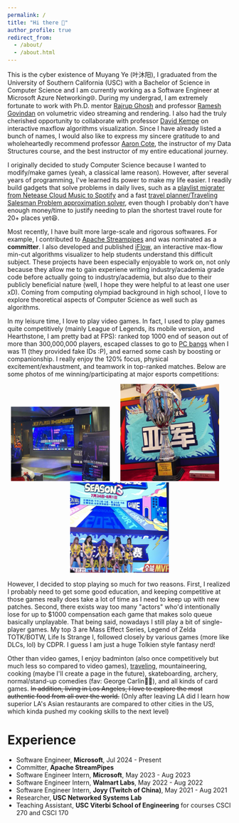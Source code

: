 ```yaml
---
permalink: /
title: "Hi there 👋"
author_profile: true
redirect_from: 
  - /about/
  - /about.html
---
```


This is the cyber existence of Muyang Ye (叶沐阳), I graduated from the University of Southern California (USC) with a Bachelor of Science in Computer Science and I am currently working as a Software Engineer at Microsoft Azure Networking🌐. During my undergrad, I am extremely fortunate to work with Ph.D. mentor [Rajrup Ghosh](https://nsl.usc.edu/people/rajrup-ghosh/) and professor [Ramesh Govindan](https://govindan.usc.edu/) on volumetric video streaming and rendering. I also had the truly cherished opportunity to collaborate with professor [David Kempe](https://www.david-kempe.com/) on interactive maxflow algorithms visualization. Since I have already listed a bunch of names, I would also like to express my sincere gratitude to and wholeheartedly recommend professor [Aaron Cote](https://viterbi-web.usc.edu/~aaroncot/), the instructor of my Data Structures course, and the best instructor of my entire educational journey.

I originally decided to study Computer Science because I wanted to modify/make games (yeah, a classical lame reason). However, after several years of programming, I've learned its power to make my life easier. I readily build gadgets that solve problems in daily lives, such as a [playlist migrater from Netease Cloud Music to Spotify](https://github.com/muyangye/Netease_To_Spotify) and a fast [travel planner/Traveling Salesman Problem approximation solver](https://github.com/muyangye/Traveling_Salesman_Solver_Google_Maps), even though I probably don't have enough money/time to justify needing to plan the shortest travel route for 20+ places yet😆.

Most recently, I have built more large-scale and rigorous softwares. For example, I contributed to [Apache Streampipes](https://github.com/apache/streampipes) and was nominated as a **committer**. I also developed and published [iFlow](https://github.com/Maxflow-Visualization/iFlow), an interactive max-flow min-cut algorithms visualizer to help students understand this difficult subject. These projects have been especially enjoyable to work on, not only because they allow me to gain experiene writing industry/academia grade code before actually going to industry/academia, but also due to their publicly beneficial nature (well, I hope they were helpful to at least one user xD). Coming from computing olympiad background in high school, I love to explore theoretical aspects of Computer Science as well such as algorithms.

In my leisure time, I love to play video games. In fact, I used to play games quite competitively (mainly League of Legends, its mobile version, and Hearthstone, I am pretty bad at FPS): ranked top 1000 end of season out of more than 300,000,000 players, escaped classes to go to [PC bangs](https://en.wikipedia.org/wiki/PC_bang) when I was 11 (they provided fake IDs :P), and earned some cash by boosting or companionship. I really enjoy the 120% focus, physical excitement/exhaustment, and teamwork in top-ranked matches. Below are some photos of me winning/participating at major esports competitions:

<p align="center">
  <img src="/images/games/1.jpg" width="222" style="margin-right: 20px;"/>
  <img src="/images/games/2.jpg" width="222" style="margin-right: 20px;"/>
  <img src="/images/games/3.jpg" width="222"/>
</p>

However, I decided to stop playing so much for two reasons. First, I realized I probably need to get some good education, and keeping competitive at those games really does take a lot of time as I need to keep up with new patches. Second, there exists way too many "actors" who'd intentionally lose for up to $1000 compensation each game that makes solo queue basically unplayable. That being said, nowadays I still play a bit of single-player games. My top 3 are Mass Effect Series, Legend of Zelda TOTK/BOTW, Life Is Strange I, followed closely by various games (more like DLCs, lol) by CDPR. I guess I am just a huge Tolkien style fantasy nerd!

Other than video games, I enjoy badminton (also once competitively but much less so compared to video games), [traveling](https://muyangye.github.io/places/), mountaineering, cooking (maybe I'll create a page in the future), skateboarding, archery, normal/stand-up comedies (fav: George Carlin👨‍🦳), and all kinds of card games. <del>In addition, living in Los Angeles, I love to explore the most authentic food from all over the world.</del> (Only after leaving LA did I learn how superior LA's Asian restaurants are compared to other cities in the US, which kinda pushed my cooking skills to the next level)

Experience
======
<ul style="padding-left: 20px">
  <li>Software Engineer, <strong>Microsoft</strong>, Jul 2024 - Present</li>
  <li>Committer, <strong>Apache StreamPipes</strong></li>
  <li>Software Engineer Intern, <strong>Microsoft</strong>, May 2023 - Aug 2023</li>
  <li>Software Engineer Intern, <strong>Walmart Labs</strong>, May 2022 - Aug 2022</li>
  <li>Software Engineer Intern, <strong>Joyy (Twitch of China)</strong>, May 2021 - Aug 2021</li>
  <li>Researcher, <strong>USC Networked Systems Lab</strong></li>
  <li>Teaching Assistant, <strong>USC Viterbi School of Engineering</strong> for courses CSCI 270 and CSCI 170</li>
</ul>